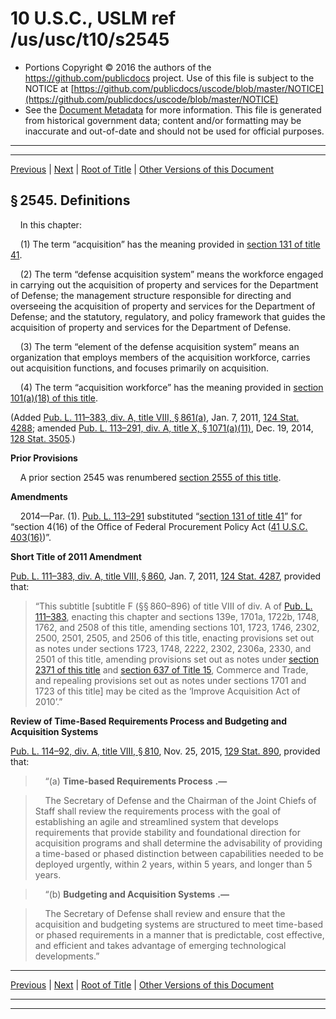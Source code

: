 ---
---

# 10 U.S.C., USLM ref /us/usc/t10/s2545

* Portions Copyright © 2016 the authors of the https://github.com/publicdocs project.
  Use of this file is subject to the NOTICE at [https://github.com/publicdocs/uscode/blob/master/NOTICE](https://github.com/publicdocs/uscode/blob/master/NOTICE)
* See the [Document Metadata](././../../../../../..//README.md) for more information.
  This file is generated from historical government data; content and/or formatting may be inaccurate and out-of-date and should not be used for official purposes.

----------
----------

[Previous](./../../../../../..//us/usc/t10/stA/ptIV/ch149/m__us_usc_t10_stA_ptIV_ch149.md) | [Next](./../../../../../..//us/usc/t10/stA/ptIV/ch149/m__us_usc_t10_s2546.md) | [Root of Title](./../../../../../../) | [Other Versions of this Document](https://publicdocs.github.io/go/links?ns=uslm&ref=%2Fus%2Fusc%2Ft10%2Fs2545)

## § 2545. Definitions

    In this chapter:

    (1) The term “acquisition” has the meaning provided in [section 131 of title 41][/us/usc/t41/s131].

    (2) The term “defense acquisition system” means the workforce engaged in carrying out the acquisition of property and services for the Department of Defense; the management structure responsible for directing and overseeing the acquisition of property and services for the Department of Defense; and the statutory, regulatory, and policy framework that guides the acquisition of property and services for the Department of Defense.

    (3) The term “element of the defense acquisition system” means an organization that employs members of the acquisition workforce, carries out acquisition functions, and focuses primarily on acquisition.

    (4) The term “acquisition workforce” has the meaning provided in [section 101(a)(18) of this title][/us/usc/t10/s101/a/18].

(Added [Pub. L. 111–383, div. A, title VIII, § 861(a)][/us/pl/111/383/s861/a], Jan. 7, 2011, [124 Stat. 4288][/us/stat/124/4288]; amended [Pub. L. 113–291, div. A, title X, § 1071(a)(11)][/us/pl/113/291/s1071/a/11], Dec. 19, 2014, [128 Stat. 3505][/us/stat/128/3505].)

 __Prior Provisions__ 

    A prior section 2545 was renumbered [section 2555 of this title][/us/usc/t10/s2555].

 __Amendments__ 

    2014—Par. (1). [Pub. L. 113–291][/us/pl/113/291] substituted “[section 131 of title 41][/us/usc/t41/s131]” for “section 4(16) of the Office of Federal Procurement Policy Act ([41 U.S.C. 403(16)][/us/usc/t41/s403/16])”.

 __Short Title of 2011 Amendment__ 

[Pub. L. 111–383, div. A, title VIII, § 860][/us/pl/111/383/s860], Jan. 7, 2011, [124 Stat. 4287][/us/stat/124/4287], provided that: 

> “This subtitle \[subtitle F (§§ 860–896) of title VIII of div. A of [Pub. L. 111–383][/us/pl/111/383], enacting this chapter and sections 139e, 1701a, 1722b, 1748, 1762, and 2508 of this title, amending sections 101, 1723, 1746, 2302, 2500, 2501, 2505, and 2506 of this title, enacting provisions set out as notes under sections 1723, 1748, 2222, 2302, 2306a, 2330, and 2501 of this title, amending provisions set out as notes under [section 2371 of this title][/us/usc/t10/s2371] and [section 637 of Title 15][/us/usc/t15/s637], Commerce and Trade, and repealing provisions set out as notes under sections 1701 and 1723 of this title\] may be cited as the ‘Improve Acquisition Act of 2010’.”

 __Review of Time-Based Requirements Process and Budgeting and Acquisition Systems__ 

[Pub. L. 114–92, div. A, title VIII, § 810][/us/pl/114/92/s810], Nov. 25, 2015, [129 Stat. 890][/us/stat/129/890], provided that:

>     “(a)  __Time-based Requirements Process__  __.—__ 

>     The Secretary of Defense and the Chairman of the Joint Chiefs of Staff shall review the requirements process with the goal of establishing an agile and streamlined system that develops requirements that provide stability and foundational direction for acquisition programs and shall determine the advisability of providing a time-based or phased distinction between capabilities needed to be deployed urgently, within 2 years, within 5 years, and longer than 5 years.

>     “(b)  __Budgeting and Acquisition Systems__  __.—__ 

>     The Secretary of Defense shall review and ensure that the acquisition and budgeting systems are structured to meet time-based or phased requirements in a manner that is predictable, cost effective, and efficient and takes advantage of emerging technological developments.”

----------

[Previous](./../../../../../..//us/usc/t10/stA/ptIV/ch149/m__us_usc_t10_stA_ptIV_ch149.md) | [Next](./../../../../../..//us/usc/t10/stA/ptIV/ch149/m__us_usc_t10_s2546.md) | [Root of Title](./../../../../../../) | [Other Versions of this Document](https://publicdocs.github.io/go/links?ns=uslm&ref=%2Fus%2Fusc%2Ft10%2Fs2545)

----------
----------

[/us/usc/t41/s131]: https://publicdocs.github.io/go/links?ns=uslm&ref=%2Fus%2Fusc%2Ft41%2Fs131
[/us/usc/t10/s101/a/18]: https://publicdocs.github.io/go/links?ns=uslm&ref=%2Fus%2Fusc%2Ft10%2Fs101%2Fa%2F18
[/us/pl/111/383/s861/a]: https://publicdocs.github.io/go/links?ns=uslm&ref=%2Fus%2Fpl%2F111%2F383%2Fs861%2Fa
[/us/stat/124/4288]: https://publicdocs.github.io/go/links?ns=uslm&ref=%2Fus%2Fstat%2F124%2F4288
[/us/pl/113/291/s1071/a/11]: https://publicdocs.github.io/go/links?ns=uslm&ref=%2Fus%2Fpl%2F113%2F291%2Fs1071%2Fa%2F11
[/us/stat/128/3505]: https://publicdocs.github.io/go/links?ns=uslm&ref=%2Fus%2Fstat%2F128%2F3505
[/us/usc/t10/s2555]: https://publicdocs.github.io/go/links?ns=uslm&ref=%2Fus%2Fusc%2Ft10%2Fs2555
[/us/pl/113/291]: https://publicdocs.github.io/go/links?ns=uslm&ref=%2Fus%2Fpl%2F113%2F291
[/us/usc/t41/s131]: https://publicdocs.github.io/go/links?ns=uslm&ref=%2Fus%2Fusc%2Ft41%2Fs131
[/us/usc/t41/s403/16]: https://publicdocs.github.io/go/links?ns=uslm&ref=%2Fus%2Fusc%2Ft41%2Fs403%2F16
[/us/pl/111/383/s860]: https://publicdocs.github.io/go/links?ns=uslm&ref=%2Fus%2Fpl%2F111%2F383%2Fs860
[/us/stat/124/4287]: https://publicdocs.github.io/go/links?ns=uslm&ref=%2Fus%2Fstat%2F124%2F4287
[/us/pl/111/383]: https://publicdocs.github.io/go/links?ns=uslm&ref=%2Fus%2Fpl%2F111%2F383
[/us/usc/t10/s2371]: https://publicdocs.github.io/go/links?ns=uslm&ref=%2Fus%2Fusc%2Ft10%2Fs2371
[/us/usc/t15/s637]: https://publicdocs.github.io/go/links?ns=uslm&ref=%2Fus%2Fusc%2Ft15%2Fs637
[/us/pl/114/92/s810]: https://publicdocs.github.io/go/links?ns=uslm&ref=%2Fus%2Fpl%2F114%2F92%2Fs810
[/us/stat/129/890]: https://publicdocs.github.io/go/links?ns=uslm&ref=%2Fus%2Fstat%2F129%2F890


